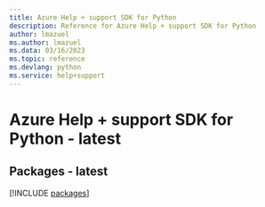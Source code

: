 ```yaml
---
title: Azure Help + support SDK for Python
description: Reference for Azure Help + support SDK for Python
author: lmazuel
ms.author: lmazuel
ms.data: 03/16/2023
ms.topic: reference
ms.devlang: python
ms.service: help+support
---
```

# Azure Help + support SDK for Python - latest
## Packages - latest
[!INCLUDE [packages](help-+-support-index.md)]
